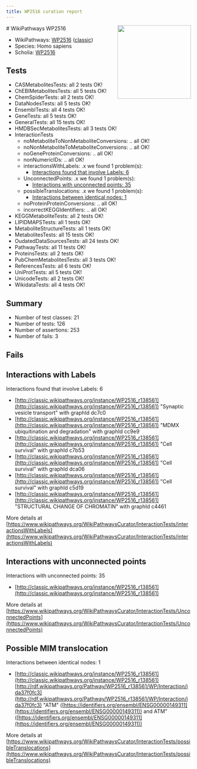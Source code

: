 ```yaml
---
title: WP2516 curation report
---
```


<img style="float: right; width: 200px" src="https://upload.wikimedia.org/wikipedia/commons/thumb/8/83/Wplogo_with_text_500.png/640px-Wplogo_with_text_500.png" />
# WikiPathways WP2516

* WikiPathways: [WP2516](https://wikipathways.org/pathways/WP2516) ([classic](https://classic.wikipathways.org/instance/WP2516))
* Species: Homo sapiens
* Scholia: [WP2516](https://scholia.toolforge.org/wikipathways/WP2516)
## Tests
* CASMetabolitesTests: all 2 tests OK!
* ChEBIMetabolitesTests: all 5 tests OK!
* ChemSpiderTests: all 2 tests OK!
* DataNodesTests: all 5 tests OK!
* EnsemblTests: all 4 tests OK!
* GeneTests: all 5 tests OK!
* GeneralTests: all 15 tests OK!
* HMDBSecMetabolitesTests: all 3 tests OK!
* InteractionTests
    * noMetaboliteToNonMetaboliteConversions: .. all OK!
    * noNonMetaboliteToMetaboliteConversions: .. all OK!
    * noGeneProteinConversions: .. all OK!
    * nonNumericIDs: .. all OK!
    * interactionsWithLabels: .x we found 1 problem(s):
        * [Interactions found that involve Labels: 6](#630d267d)
    * UnconnectedPoints: .x we found 1 problem(s):
        * [Interactions with unconnected points: 35](#7f1d40ba)
    * possibleTranslocations: .x we found 1 problem(s):
        * [Interactions between identical nodes: 1](#1c118206)
    * noProteinProteinConversions: .. all OK!
    * incorrectKEGGIdentifiers: .. all OK!
* KEGGMetaboliteTests: all 2 tests OK!
* LIPIDMAPSTests: all 1 tests OK!
* MetaboliteStructureTests: all 1 tests OK!
* MetabolitesTests: all 15 tests OK!
* OudatedDataSourcesTests: all 24 tests OK!
* PathwayTests: all 11 tests OK!
* ProteinsTests: all 2 tests OK!
* PubChemMetabolitesTests: all 3 tests OK!
* ReferencesTests: all 6 tests OK!
* UniProtTests: all 5 tests OK!
* UnicodeTests: all 2 tests OK!
* WikidataTests: all 4 tests OK!


## Summary

* Number of test classes: 21
* Number of tests: 126
* Number of assertions: 253
* Number of fails: 3

## Fails

<a name="630d267d" />

## Interactions with Labels

Interactions found that involve Labels: 6

* [http://classic.wikipathways.org/instance/WP2516_r138561](http://classic.wikipathways.org/instance/WP2516_r138561) "Synaptic vesicle transport" with graphId dc7c0
* [http://classic.wikipathways.org/instance/WP2516_r138561](http://classic.wikipathways.org/instance/WP2516_r138561) "MDMX ubiquitination 
and degradation" with graphId cc9e9
* [http://classic.wikipathways.org/instance/WP2516_r138561](http://classic.wikipathways.org/instance/WP2516_r138561) "Cell survival" with graphId c7b53
* [http://classic.wikipathways.org/instance/WP2516_r138561](http://classic.wikipathways.org/instance/WP2516_r138561) "Cell survival" with graphId dca06
* [http://classic.wikipathways.org/instance/WP2516_r138561](http://classic.wikipathways.org/instance/WP2516_r138561) "Cell survival" with graphId c5d19
* [http://classic.wikipathways.org/instance/WP2516_r138561](http://classic.wikipathways.org/instance/WP2516_r138561) "STRUCTURAL CHANGE
OF CHROMATIN" with graphId c4461


More details at [https://www.wikipathways.org/WikiPathwaysCurator/InteractionTests/interactionsWithLabels](https://www.wikipathways.org/WikiPathwaysCurator/InteractionTests/interactionsWithLabels)

<a name="7f1d40ba" />

## Interactions with unconnected points

Interactions with unconnected points: 35

* [http://classic.wikipathways.org/instance/WP2516_r138561](http://classic.wikipathways.org/instance/WP2516_r138561)


More details at [https://www.wikipathways.org/WikiPathwaysCurator/InteractionTests/UnconnectedPoints](https://www.wikipathways.org/WikiPathwaysCurator/InteractionTests/UnconnectedPoints)

<a name="1c118206" />

## Possible MIM translocation

Interactions between identical nodes: 1

* [http://classic.wikipathways.org/instance/WP2516_r138561](http://classic.wikipathways.org/instance/WP2516_r138561) [http://rdf.wikipathways.org/Pathway/WP2516_r138561/WP/Interaction/ida37f0fc3](http://rdf.wikipathways.org/Pathway/WP2516_r138561/WP/Interaction/ida37f0fc3) "ATM" ([https://identifiers.org/ensembl/ENSG00000149311](https://identifiers.org/ensembl/ENSG00000149311)) and 
ATM" ([https://identifiers.org/ensembl/ENSG00000149311](https://identifiers.org/ensembl/ENSG00000149311))


More details at [https://www.wikipathways.org/WikiPathwaysCurator/InteractionTests/possibleTranslocations](https://www.wikipathways.org/WikiPathwaysCurator/InteractionTests/possibleTranslocations)

